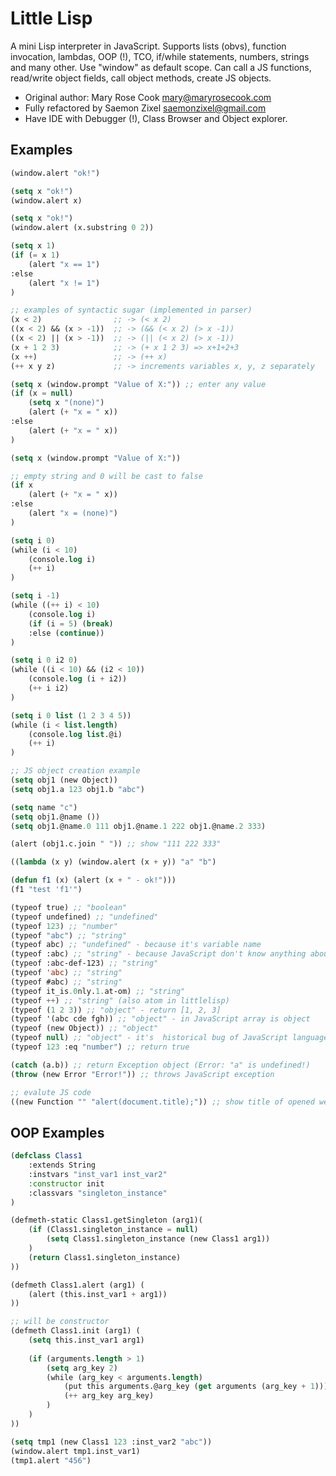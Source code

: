# Little Lisp

A mini Lisp interpreter in JavaScript. Supports lists (obvs), function invocation, lambdas, OOP (!), TCO, if/while statements, numbers, strings and many other. Use "window" as default scope. Can call a JS functions, read/write object fields, call object methods, create JS objects.

* Original author: Mary Rose Cook <mary@maryrosecook.com>
* Fully refactored by Saemon Zixel <saemonzixel@gmail.com>
* Have IDE with Debugger (!), Class Browser and Object explorer.

## Examples

```lisp
(window.alert "ok!")
```

```lisp
(setq x "ok!") 
(window.alert x)
```

```lisp
(setq x "ok!") 
(window.alert (x.substring 0 2))
```

```lisp
(setq x 1) 
(if (= x 1)
	(alert "x == 1") 
:else 
	(alert "x != 1")
)
```

```lisp
;; examples of syntactic sugar (implemented in parser)
(x < 2)                ;; -> (< x 2)
((x < 2) && (x > -1))  ;; -> (&& (< x 2) (> x -1))
((x < 2) || (x > -1))  ;; -> (|| (< x 2) (> x -1))
(x + 1 2 3)            ;; -> (+ x 1 2 3) => x+1+2+3
(x ++)                 ;; -> (++ x) 
(++ x y z)             ;; -> increments variables x, y, z separately
```

```lisp
(setq x (window.prompt "Value of X:")) ;; enter any value
(if (x = null)
	(setq x "(none)")
	(alert (+ "x = " x))
:else
	(alert (+ "x = " x))
)
```

```lisp
(setq x (window.prompt "Value of X:")) 

;; empty string and 0 will be cast to false
(if x 
	(alert (+ "x = " x))
:else
	(alert "x = (none)")
)
```	

```lisp
(setq i 0)
(while (i < 10)
	(console.log i)
	(++ i)
)
```

```lisp
(setq i -1)
(while ((++ i) < 10)
	(console.log i)
	(if (i = 5) (break) 
	:else (continue))
)
```

```lisp
(setq i 0 i2 0)
(while ((i < 10) && (i2 < 10))
	(console.log (i + i2))
	(++ i i2)
)
```

```lisp
(setq i 0 list (1 2 3 4 5))
(while (i < list.length)
	(console.log list.@i)
	(++ i)
)
```

```lisp
;; JS object creation example
(setq obj1 (new Object))
(setq obj1.a 123 obj1.b "abc")

(setq name "c")
(setq obj1.@name ())
(setq obj1.@name.0 111 obj1.@name.1 222 obj1.@name.2 333) 

(alert (obj1.c.join " ")) ;; show "111 222 333"
```

```lisp
((lambda (x y) (window.alert (x + y)) "a" "b")
```

```lisp
(defun f1 (x) (alert (x + " - ok!")))
(f1 "test 'f1'")
```

```lisp
(typeof true) ;; "boolean"
(typeof undefined) ;; "undefined"
(typeof 123) ;; "number"
(typeof "abc") ;; "string"
(typeof abc) ;; "undefined" - because it's variable name 
(typeof :abc) ;; "string" - because JavaScript don't know anything about atoms
(typeof :abc-def-123) ;; "string"
(typeof 'abc) ;; "string"
(typeof #abc) ;; "string"
(typeof it_is.0nly.1.at-om) ;; "string"
(typeof ++) ;; "string" (also atom in littlelisp)
(typeof (1 2 3)) ;; "object" - return [1, 2, 3]
(typeof '(abc cde fgh)) ;; "object" - in JavaScript array is object
(typeof (new Object)) ;; "object"
(typeof null) ;; "object" - it's  historical bug of JavaScript language
(typeof 123 :eq "number") ;; return true
```

```lisp
(catch (a.b)) ;; return Exception object (Error: "a" is undefined!)
(throw (new Error "Error!")) ;; throws JavaScript exception
```

```lisp
;; evalute JS code
((new Function "" "alert(document.title);")) ;; show title of opened web page
```

## OOP Examples

```lisp
(defclass Class1
	:extends String
	:instvars "inst_var1 inst_var2"
	:constructor init
	:classvars "singleton_instance"
)

(defmeth-static Class1.getSingleton (arg1)(
	(if (Class1.singleton_instance = null)
		(setq Class1.singleton_instance (new Class1 arg1))
	)
	(return Class1.singleton_instance)
))

(defmeth Class1.alert (arg1) (
	(alert (this.inst_var1 + arg1))
))

;; will be constructor
(defmeth Class1.init (arg1) (
	(setq this.inst_var1 arg1)
	
	(if (arguments.length > 1)
		(setq arg_key 2)
		(while (arg_key < arguments.length)
			(put this arguments.@arg_key (get arguments (arg_key + 1)))
			(++ arg_key arg_key)
		)
	)
))

(setq tmp1 (new Class1 123 :inst_var2 "abc"))
(window.alert tmp1.inst_var1)
(tmp1.alert "456")
```
